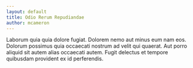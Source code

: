 ```yaml
---
layout: default
title: Odio Rerum Repudiandae
author: mcameron
---
```


Laborum quia quia dolore fugiat. Dolorem nemo aut minus eum nam eos. Dolorum possimus quia occaecati nostrum ad velit qui quaerat. Aut porro aliquid sit autem alias occaecati autem. Fugit delectus et tempore quibusdam provident ex id perferendis.
